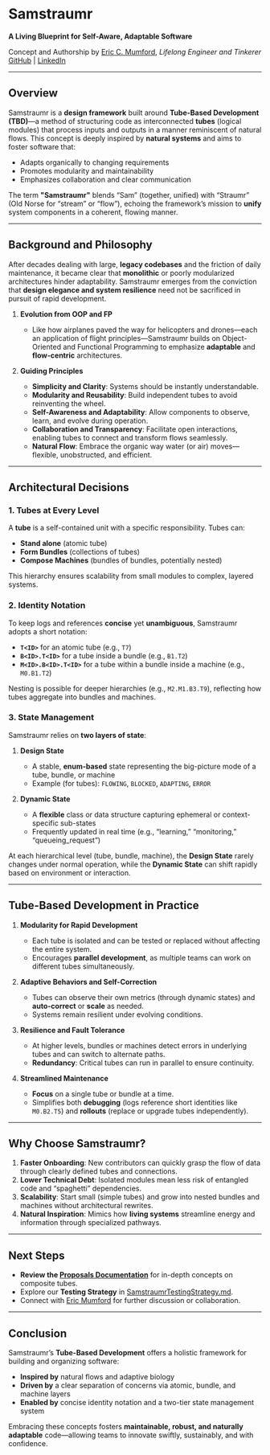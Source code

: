 # Samstraumr

**A Living Blueprint for Self-Aware, Adaptable Software**

Concept and Authorship by [Eric C. Mumford](mailto:heymumford@samstraumr.org), *Lifelong Engineer and Tinkerer*  
[GitHub](https://github.com/heymumford) | [LinkedIn](https://www.linkedin.com/in/eric-mumford/)

---

## Overview

Samstraumr is a **design framework** built around **Tube-Based Development (TBD)**—a method of structuring code as interconnected **tubes** (logical modules) that process inputs and outputs in a manner reminiscent of natural flows. This concept is deeply inspired by **natural systems** and aims to foster software that:

- Adapts organically to changing requirements
- Promotes modularity and maintainability
- Emphasizes collaboration and clear communication

The term **"Samstraumr"** blends “Sam” (together, unified) with “Straumr” (Old Norse for “stream” or “flow”), echoing the framework’s mission to **unify** system components in a coherent, flowing manner.

---

## Background and Philosophy

After decades dealing with large, **legacy codebases** and the friction of daily maintenance, it became clear that **monolithic** or poorly modularized architectures hinder adaptability. Samstraumr emerges from the conviction that **design elegance and system resilience** need not be sacrificed in pursuit of rapid development.

1. **Evolution from OOP and FP**
   - Like how airplanes paved the way for helicopters and drones—each an application of flight principles—Samstraumr builds on Object-Oriented and Functional Programming to emphasize **adaptable** and **flow-centric** architectures.

2. **Guiding Principles**
   - **Simplicity and Clarity**: Systems should be instantly understandable.
   - **Modularity and Reusability**: Build independent tubes to avoid reinventing the wheel.
   - **Self-Awareness and Adaptability**: Allow components to observe, learn, and evolve during operation.
   - **Collaboration and Transparency**: Facilitate open interactions, enabling tubes to connect and transform flows seamlessly.
   - **Natural Flow**: Embrace the organic way water (or air) moves—flexible, unobstructed, and efficient.

---

## Architectural Decisions

### 1. Tubes at Every Level

A **tube** is a self-contained unit with a specific responsibility. Tubes can:

- **Stand alone** (atomic tube)
- **Form Bundles** (collections of tubes)
- **Compose Machines** (bundles of bundles, potentially nested)

This hierarchy ensures scalability from small modules to complex, layered systems.

### 2. Identity Notation

To keep logs and references **concise** yet **unambiguous**, Samstraumr adopts a short notation:

- **`T<ID>`** for an atomic tube (e.g., `T7`)
- **`B<ID>.T<ID>`** for a tube inside a bundle (e.g., `B1.T2`)
- **`M<ID>.B<ID>.T<ID>`** for a tube within a bundle inside a machine (e.g., `M0.B1.T2`)

Nesting is possible for deeper hierarchies (e.g., `M2.M1.B3.T9`), reflecting how tubes aggregate into bundles and machines.

### 3. State Management

Samstraumr relies on **two layers of state**:

1. **Design State**
   - A stable, **enum-based** state representing the big-picture mode of a tube, bundle, or machine
   - Example (for tubes): `FLOWING`, `BLOCKED`, `ADAPTING`, `ERROR`

2. **Dynamic State**
   - A **flexible** class or data structure capturing ephemeral or context-specific sub-states
   - Frequently updated in real time (e.g., “learning,” “monitoring,” “queueing_request”)

At each hierarchical level (tube, bundle, machine), the **Design State** rarely changes under normal operation, while the **Dynamic State** can shift rapidly based on environment or interaction.

---

## Tube-Based Development in Practice

1. **Modularity for Rapid Development**
   - Each tube is isolated and can be tested or replaced without affecting the entire system.
   - Encourages **parallel development**, as multiple teams can work on different tubes simultaneously.

2. **Adaptive Behaviors and Self-Correction**
   - Tubes can observe their own metrics (through dynamic states) and **auto-correct** or **scale** as needed.
   - Systems remain resilient under evolving conditions.

3. **Resilience and Fault Tolerance**
   - At higher levels, bundles or machines detect errors in underlying tubes and can switch to alternate paths.
   - **Redundancy**: Critical tubes can run in parallel to ensure continuity.

4. **Streamlined Maintenance**
   - **Focus** on a single tube or bundle at a time.
   - Simplifies both **debugging** (logs reference short identities like `M0.B2.T5`) and **rollouts** (replace or upgrade tubes independently).

---

## Why Choose Samstraumr?

1. **Faster Onboarding**: New contributors can quickly grasp the flow of data through clearly defined tubes and connections.
2. **Lower Technical Debt**: Isolated modules mean less risk of entangled code and “spaghetti” dependencies.
3. **Scalability**: Start small (simple tubes) and grow into nested bundles and machines without architectural rewrites.
4. **Natural Inspiration**: Mimics how **living systems** streamline energy and information through specialized pathways.

---

## Next Steps

- **Review the [Proposals Documentation](./Samstraumr/docs/proposals)** for in-depth concepts on composite tubes.
- Explore our **Testing Strategy** in [SamstraumrTestingStrategy.md](./Samstraumr/docs/proposals/SamstraumrTestingStrategy.md).
- Connect with [Eric Mumford](mailto:heymumford@samstraumr.org) for further discussion or collaboration.

---

## Conclusion

Samstraumr’s **Tube-Based Development** offers a holistic framework for building and organizing software:

- **Inspired by** natural flows and adaptive biology
- **Driven by** a clear separation of concerns via atomic, bundle, and machine layers
- **Enabled by** concise identity notation and a two-tier state management system

Embracing these concepts fosters **maintainable, robust, and naturally adaptable** code—allowing teams to innovate swiftly, sustainably, and with confidence.
